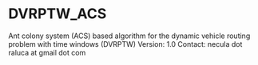 # DVRPTW_ACS
Ant colony system (ACS) based algorithm for the dynamic vehicle routing problem with time windows (DVRPTW)
Version: 1.0
Contact: necula dot raluca at gmail dot com